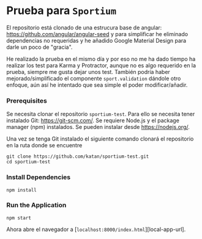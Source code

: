# Prueba para `Sportium`

El repositorio está clonado de una estrucura base de angular: https://github.com/angular/angular-seed y para simplificar he eliminado dependencias no requeridas y he añadido Google Material Design para darle un poco de "gracia".

He realizado la prueba en el mismo día y por eso no me ha dado tiempo ha realizar los test para Karma y Protractor, aunque no es algo requerido en la prueba, siempre me gusta dejar unos test. También podría haber mejorado/simplificado el componente `sport.validation` dándole otro enfoque, aún así he intentado que sea simple el poder modificar/añadir.

### Prerequisites

Se necesita clonar el repositorio `sportium-test`. Para ello se necesita tener instalado Git: https://git-scm.com/.
Se requiere Node.js y el package manager (npm) instalados. Se pueden instalar desde https://nodejs.org/.

Una vez se tenga Git instalado el siguiente comando clonará el repositorio en la ruta donde se encuentre
```
git clone https://github.com/katan/sportium-test.git
cd sportium-test
```

### Install Dependencies

```
npm install
```

### Run the Application

```
npm start
```

Ahora abre el navegador a [`localhost:8000/index.html`][local-app-url].
